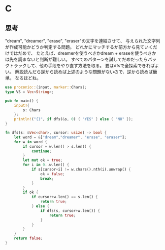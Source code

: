 # C
## 思考
"dream", "dreamer", "erase", "eraser"の文字を連結させて、
与えられた文字列が作成可能かどうか判定する問題。
どれかにマッチするか前方から見ていくだけではだめで、
たとえば、dreamerを使うべきかdream + eraseを使うべきかは先を読まないと判断が難しい。
すべてのパターンを試してだめだったらバックトラックして、他の手段をやり直す方法を取る。
要はdfsで全探索できればよい。
解説読んだら逆から読めば上述のような問題がないので、逆から読めば簡単。
なるほどね。
```rust
use proconio::{input, marker::Chars};
type VS = Vec<String>;

pub fn main() {
    input!{
        s: Chars
    };
    println!("{}", if dfs(&s, 0) { "YES" } else { "NO" });
}

fn dfs(s: &Vec<char>, cursor: usize) -> bool {
    let word = &["dream","dreamer", "erase", "eraser"];
    for w in word {
        if cursor + w.len() > s.len() {
            continue;
        }
        let mut ok = true;
        for i in 0..w.len() {
            if s[cursor+i] != w.chars().nth(i).unwrap() {
                ok = false;
                break;
            }
        }
        if ok {
            if cursor+w.len() == s.len() {
                return true;
            } else {
                if dfs(s, cursor+w.len()) {
                    return true;
                }
            }
        }
    }
    return false;
}
```